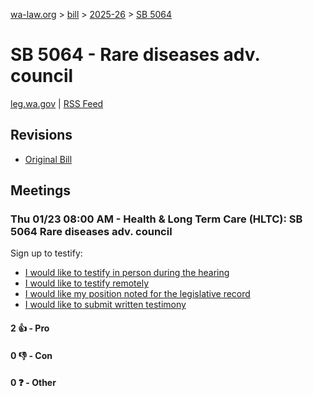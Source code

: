 [wa-law.org](/) > [bill](/bill/) > [2025-26](/bill/2025-26/) > [SB 5064](/bill/2025-26/sb/5064/)

# SB 5064 - Rare diseases adv. council
[leg.wa.gov](https://app.leg.wa.gov/billsummary?BillNumber=5064&Year=2025&Initiative=false) | [RSS Feed](./rss.xml)

## Revisions
* [Original Bill](1/)

## Meetings
### Thu 01/23 08:00 AM - Health & Long Term Care (HLTC): SB 5064 Rare diseases adv. council
Sign up to testify:
* [I would like to testify in person during the hearing](https://app.leg.wa.gov/csi/Testifier/Add?chamber=House&mId=32487&aId=161670&caId=24749&tId=1)
* [I would like to testify remotely](https://app.leg.wa.gov/csi/Testifier/Add?chamber=House&mId=32487&aId=161670&caId=24749&tId=2)
* [I would like my position noted for the legislative record](https://app.leg.wa.gov/csi/Testifier/Add?chamber=House&mId=32487&aId=161670&caId=24749&tId=3)
* [I would like to submit written testimony](https://app.leg.wa.gov/csi/Testifier/Add?chamber=House&mId=32487&aId=161670&caId=24749&tId=4)

#### 2 👍 - Pro

#### 0 👎 - Con

#### 0 ❓ - Other
